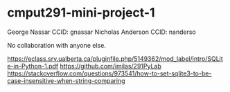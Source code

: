 # cmput291-mini-project-1
George Nassar
CCID: gnassar
Nicholas Anderson
CCID: nanderso

No collaboration with anyone else.

https://eclass.srv.ualberta.ca/pluginfile.php/5149362/mod_label/intro/SQLite-in-Python-1.pdf 
https://github.com/imilas/291PyLab
https://stackoverflow.com/questions/973541/how-to-set-sqlite3-to-be-case-insensitive-when-string-comparing